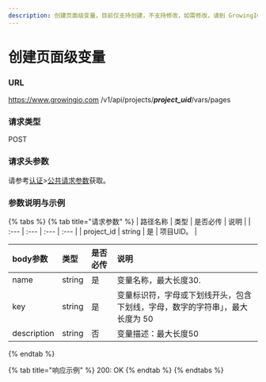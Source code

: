 ```yaml
---
description: 创建页面级变量，目前仅支持创建，不支持修改，如需修改，请到 GrowingIO 平台管理界面修改。
---
```


# 创建页面级变量

### URL

https://www.growingio.com /v1/api/projects/_**project\_uid**_/vars/pages

### 请求类型

POST

### 请求头参数

请参考[认证](../authenticate/)&gt;[公共请求参数](../authenticate/head-parameter.md)获取。

### 参数说明与示例

{% tabs %}
{% tab title="请求参数" %}
| 路径名称 | 类型 | 是否必传 | 说明 |
| :--- | :--- | :--- | :--- |
| project\_id | string | 是 | 项目UID。 |

| body参数 | 类型 | 是否必传 | 说明 |
| :--- | :--- | :--- | :--- |
| name | string | 是 | 变量名称，最大长度30. |
| key | string | 是 | 变量标识符，字母或下划线开头，包含下划线，字母，数字的字符串」，最大长度为 50 |
| description | string | 否 | 变量描述：最大长度50 |
{% endtab %}

{% tab title="响应示例" %}
200: OK
{% endtab %}
{% endtabs %}

